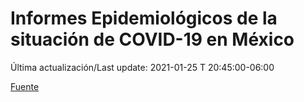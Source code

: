 # Informes Epidemiológicos de la situación de COVID-19 en México
Última actualización/Last update: 2021-01-25 T 20:45:00-06:00

 [Fuente](https://www.gob.mx/salud/documentos/informes-epidemiologicos-de-la-situacion-de-covid-19-en-mexico)
